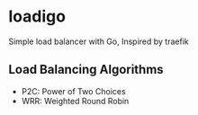 # loadigo
Simple load balancer with Go, Inspired by traefik

## Load Balancing Algorithms
- P2C: Power of Two Choices
- WRR: Weighted Round Robin
